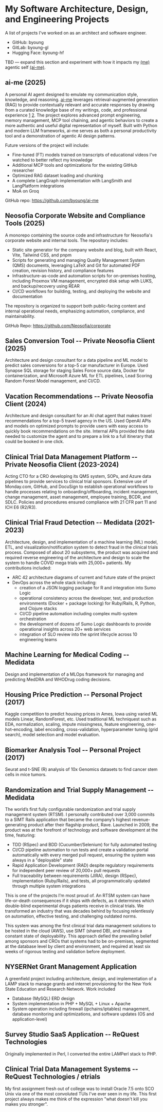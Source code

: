 # My Software Architecture, Design, and Engineering Projects

A list of projects I've worked on as an architect and software engineer.

- GitHub: byoung
- GitLab: byoung-gl
- Hugging Face: byoung-hf

TBD — expand this section and experiment with how it impacts my [(me)](https://github.com/byoung/me) agentic self [(ai-me)](https://github.com/byoung/ai-me).

## ai-me (2025)

A personal AI agent designed to emulate my communication style, knowledge, and reasoning. [ai-me](https://github.com/byoung/ai-me) leverages retrieval-augmented generation (RAG) to provide contextually relevant and accurate responses by drawing from a curated knowledge base of my writings, code, and professional experience [1](https://github.com/byoung/me) [2](https://github.com/Neosofia/corporate/tree/main/website). The project explores advanced prompt engineering, memory management, MCP tool chaining, and agentic behaviors to create a more authentic and useful digital representation of myself. Built with Python and modern LLM frameworks, ai-me serves as both a personal productivity tool and a demonstration of agentic AI design patterns.

Future versions of the project will include:
- Fine-tuned (FT) models trained on transcripts of educational videos I've watched to better reflect my knowledge
- Additional MCP tools and optimizations for the existing GitHub researcher
- Optimized RAG dataset loading and chunking
- A complete LangGraph implementation with LangSmith and LangPlatform integrations
- MoA on Groq

GitHub repo: https://github.com/byoung/ai-me

## Neosofia Corporate Website and Compliance Tools (2025)

A monorepo containing the source code and infrastructure for Neosofia's corporate website and internal tools. The repository includes:

* Static site generator for the company website and blog, built with React, Vite, Tailwind CSS, and pnpm
* Scripts for generating and managing Quality Management System (QMS) documents, leveraging LaTeX and Git for automated PDF creation, revision history, and compliance features
* Infrastructure-as-code and automation scripts for on-premises hosting, including Proxmox VM management, encrypted disk setup with LUKS, and backup/recovery using REAR
* CI/CD workflows for building, testing, and deploying the website and documentation

The repository is organized to support both public-facing content and internal operational needs, emphasizing automation, compliance, and maintainability.

GitHub Repo: https://github.com/Neosofia/corporate

## Sales Conversion Tool -- Private Neosofia Client (2025)

Architecture and design consultant for a data pipeline and ML model to predict sales conversions for a top-5 car manufacturer in Europe. Used Synapse SQL storage for staging Sales Force source data, Docker for containerization, and Microsoft Azure ML for ETL pipelines, Lead Scoring Random Forest Model management, and CI/CD.

## Vacation Recommendations -- Private Neosofia Client (2024)

Architecture and design consultant for an AI chat agent that makes travel recommendations for a top-5 travel agency in the US. Used OpenAI APIs and models on optimized prompts to provide users with easy access to quickly book recommendations on the site. Internal APIs provided the data needed to customize the agent and to prepare a link to a full itinerary that could be booked in one click.

## Clinical Trial Data Management Platform -- Private Neosofia Client (2023-2024)

Acting CTO for a CRO developing its QMS system, SOPs, and Azure data pipelines to provide services to clinical trial sponsors. Extensive use of Monday.com, GitHub, and DocuSign to establish operational workflows to handle processes relating to onboarding/offboarding, incident management, change management, asset management, employee training, BCDR, and SDLC. Policies and procedures ensured compliance with 21 CFR part 11 and ICH E6 (R2/R3).

## Clinical Trial Fraud Detection -- Medidata (2021-2023)

Architecture, design, and implementation of a machine learning (ML) model, ETL, and visualization/notification system to detect fraud in the clinical trials process. Composed of about 20 subsystems, the product was acquired and required reverse engineering of the architecture and design to scale the system to handle COVID mega trials with 25,000+ patients. My contributions included:
* ARC 42 architecture diagrams of current and future state of the project
* DevOps across the whole stack including:
  * creation of a JSON logging package for R and integration into Sumo Logic
  * operational consistency across the developer, test, and production environments (Docker + package locking) for Ruby/Rails, R, Python, and Clojure stacks
  * CI/CD pipeline automation including complex multi-system orchestration
  * the development of dozens of Sumo Logic dashboards to provide operational insights across 20+ web services
  * integration of SLO review into the sprint lifecycle across 10 engineering teams


## Machine Learning for Medical Coding -- Medidata

Design and implementation of a MLOps framework for managing and predicting MedDRA and WHODrug coding decisions.

## Housing Price Prediction -- Personal Project (2017)

Kaggle competition to predict housing prices in Ames, Iowa using varied ML models Linear, RandomForest, etc. Used traditional ML techniquest such as EDA, normalization, scaling, impute missingness, feature engineering, one-hot-encoding, label encoding, cross-validation, hyperparameter tuning (grid search), model selection and model evaluation.

## Biomarker Analysis Tool -- Personal Project (2017)

Seurat and t-SNE (R) analysis of 10x Genomics datasets to find cancer stem cells in mice tumors.

## Randomization and Trial Supply Management -- Medidata

The world’s first fully configurable randomization and trial supply management system (RTSM). I personally contributed over 3,000 commits to a SIMT Rails application that became the company’s highest revenue-generating product after their flagship product, Rave. Launched in 2009, the product was at the forefront of technology and software development at the time, featuring:
* TDD (RSpec) and BDD (Cucumber/Selenium) for fully automated testing
* CI/CD pipeline automation to run tests and create a validation portal automatically with every merged pull request, ensuring the system was always in a "deployable" state
* Rapid Application Development (RAD) despite regulatory requirements for independent peer review of 20,000+ pull requests
* Full traceability between requirements (JIRA), design (RSpec), implementation (Ruby/Rails), and tests, all programmatically updated through multiple system integrations

This is one of the projects I’m most proud of. An RTSM system can have life-or-death consequences if it ships with defects, as it determines which double-blind experimental drugs patients receive in clinical trials. We transformed an industry that was decades behind by focusing relentlessly on automation, effective testing, and challenging outdated norms.

This system was among the first clinical trial data management solutions to be hosted in the cloud (AWS), use SIMT (shared DB), and maintain a constant state of deployability. This approach defied the prevailing belief among sponsors and CROs that systems had to be on-premises, segmented at the database level by client and environment, and required at least six weeks of rigorous testing and validation before deployment.


## NYSERNet Grant Management Application

A greenfield project including architecture, design, and implementation of a LAMP stack to manage grants and internet provisioning for the New York State Education and Research Network. Work included
 * Database (MySQL) ERD design
 * System implementation in PHP + MySQL + Linux + Apache 
 * System operation including firewall (ipchains/iptables) management, database monitoring and optimizations, and software updates (OS and application-level)

## Survey Studio SaaS Application -- ReQuest Technologies

Originally implemented in Perl, I converted the entire LAMPerl stack to PHP.

## Clinical Trial Data Management Systems -- ReQuest Technologies / etrials

My first assignment fresh out of college was to install Oracle 7.5 onto SCO Unix via one of the most convoluted TUIs I've ever seen in my life. This first project always makes me think of the expression "what doesn't kill you makes you stronger".
